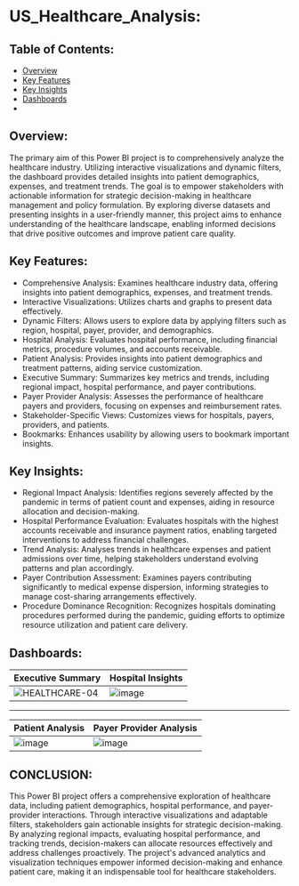 # US_Healthcare_Analysis:
## Table of Contents:
- [Overview](#overview)
- [Key Features](#key-features)
- [Key Insights](#key-insights)
- [Dashboards](#dashboards)
- []()
## Overview: 
The primary aim of this Power BI project is to comprehensively analyze the healthcare industry. Utilizing interactive visualizations and dynamic filters, the dashboard provides detailed insights into patient demographics, expenses, and treatment trends. The goal is to empower stakeholders with actionable information for strategic decision-making in healthcare management and policy formulation. By exploring diverse datasets and presenting insights in a user-friendly manner, this project aims to enhance understanding of the healthcare landscape, enabling informed decisions that drive positive outcomes and improve patient care quality.

## Key Features:
+ Comprehensive Analysis: Examines healthcare industry data, offering insights into patient demographics, expenses, and treatment trends.
+ Interactive Visualizations: Utilizes charts and graphs to present data effectively.
+ Dynamic Filters: Allows users to explore data by applying filters such as region, hospital, payer, provider, and demographics.
+ Hospital Analysis: Evaluates hospital performance, including financial metrics, procedure volumes, and accounts receivable.
+ Patient Analysis: Provides insights into patient demographics and treatment patterns, aiding service customization.
+ Executive Summary: Summarizes key metrics and trends, including regional impact, hospital performance, and payer contributions.
+ Payer Provider Analysis: Assesses the performance of healthcare payers and providers, focusing on expenses and reimbursement rates.
+ Stakeholder-Specific Views: Customizes views for hospitals, payers, providers, and patients.
+ Bookmarks: Enhances usability by allowing users to bookmark important insights.

## Key Insights:
+ Regional Impact Analysis: Identifies regions severely affected by the pandemic in terms of patient count and expenses, aiding in resource allocation and decision-making.
+ Hospital Performance Evaluation: Evaluates hospitals with the highest accounts receivable and insurance payment ratios, enabling targeted interventions to address financial challenges.
+ Trend Analysis: Analyses trends in healthcare expenses and patient admissions over time, helping stakeholders understand evolving patterns and plan accordingly.
+ Payer Contribution Assessment: Examines payers contributing significantly to medical expense dispersion, informing strategies to manage cost-sharing arrangements effectively.
+ Procedure Dominance Recognition: Recognizes hospitals dominating procedures performed during the pandemic, guiding efforts to optimize resource utilization and patient care delivery.

## Dashboards:
| Executive Summary | Hospital Insights |
|-------------|-------------|
| ![HEALTHCARE-04](https://github.com/DA-Atharv/US_Healthcare_Analysis/assets/159448408/7712bd0a-ff58-4a76-b6d4-dcbc71b73e3a) | ![image](https://github.com/DA-Atharv/US_Healthcare_Analysis/assets/159448408/afb75267-56cf-444c-8f0c-00e5fc60d2f1) |

---

| Patient Analysis | Payer Provider Analysis |
|-------------|-------------|
| ![image](https://github.com/DA-Atharv/US_Healthcare_Analysis/assets/159448408/9390434b-9224-491b-a823-be66bd1f28f4) | ![image](https://github.com/DA-Atharv/US_Healthcare_Analysis/assets/159448408/750085cd-4b4c-4ff0-9ea7-efb39e93ef1e) |

## CONCLUSION:
This Power BI project offers a comprehensive exploration of healthcare data, including patient demographics, hospital performance, and payer-provider interactions. Through interactive visualizations and adaptable filters, stakeholders gain actionable insights for strategic decision-making. By analyzing regional impacts, evaluating hospital performance, and tracking trends, decision-makers can allocate resources effectively and address challenges proactively. The project's advanced analytics and visualization techniques empower informed decision-making and enhance patient care, making it an indispensable tool for healthcare stakeholders.
